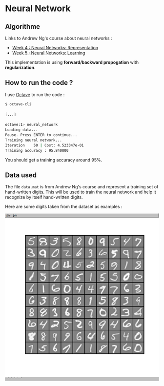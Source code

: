 # Neural Network

## Algorithme

Links to Andrew Ng's course about neural networks :

- [Week 4 : Neural Networks: Representation](https://www.coursera.org/learn/machine-learning/home/week/4)
- [Week 5 : Neural Networks: Learning](https://www.coursera.org/learn/machine-learning/home/week/5)

This implementation is using **forward/backward propogation** with **regularization**.

## How to run the code ?

I use [Octave](https://gnu.org/software/octave/) to run the code :

```bash
$ octave-cli

[...]

octave:1> neural_network
Loading data...
Pause. Press ENTER to continue...
Training neural network...
Iteration    50 | Cost: 4.523347e-01
Training accuracy : 95.840000
```

You should get a training accuracy around 95%.

## Data used

The file `data.mat` is from Andrew Ng's course and represent a training set of hand-written digits. This will be used to train the neural network and help it recognize by itself hand-written digits.

Here are some digits taken from the dataset as examples :

![Examples from the dataset](img/example_dataset.png)

